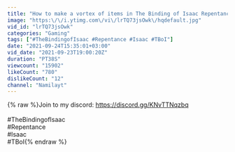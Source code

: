 ```yaml
---
title: "How to make a vortex of items in The Binding of Isaac Repentance..."
image: "https:\/\/i.ytimg.com\/vi\/lrTQ73jsOwk\/hqdefault.jpg"
vid_id: "lrTQ73jsOwk"
categories: "Gaming"
tags: ["#TheBindingofIsaac #Repentance #Isaac #TBoI"]
date: "2021-09-24T15:35:01+03:00"
vid_date: "2021-09-23T19:00:20Z"
duration: "PT38S"
viewcount: "15902"
likeCount: "780"
dislikeCount: "12"
channel: "Namilayt"
---
```

{% raw %}Join to my discord: <a rel="nofollow" target="blank" href="https://discord.gg/KNvTTNqzbq">https://discord.gg/KNvTTNqzbq</a><br /><br />#TheBindingofIsaac<br />#Repentance<br />#Isaac<br />#TBoI{% endraw %}
